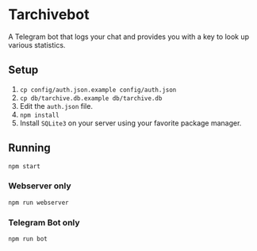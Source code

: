 # Tarchivebot
A Telegram bot that logs your chat and provides you with a key to look up various statistics.

## Setup
1. `cp config/auth.json.example config/auth.json`
2. `cp db/tarchive.db.example db/tarchive.db`
3. Edit the `auth.json` file.
4. `npm install`
5. Install `SQLite3` on your server using your favorite package manager.

## Running

`npm start`

### Webserver only
`npm run webserver`

### Telegram Bot only
`npm run bot`
